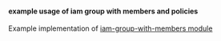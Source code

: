 #### example usage of iam group with members and policies
Example implementation of [iam-group-with-members module](../../../modules/iam/group-with-members-and-policies)
